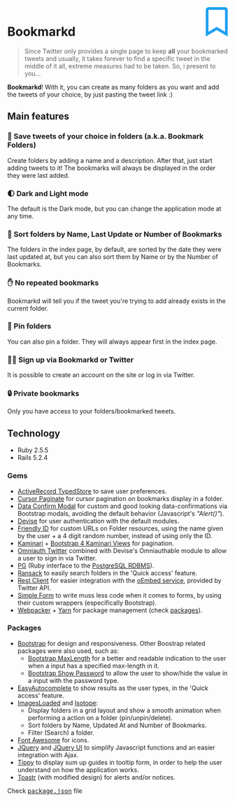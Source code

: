 <img src="./app/assets/images/bookmark-regular.svg" width="10%" align="right">

# Bookmarkd

> Since Twitter only provides a single page to keep **all** your bookmarked tweets and usually, it takes forever to find a specific tweet in the middle of it all, extreme measures had to be taken. So, i present to you...

**Bookmarkd**! With it, you can create as many folders as you want and add the tweets of your choice, by just pasting the tweet link :)

## Main features
### 📂 Save tweets of your choice in folders (a.k.a. Bookmark Folders)
Create folders by adding a name and a description. After that, just start adding tweets to it! The bookmarks will always be displayed in the order they were last added.
### 🌓 Dark and Light mode
The default is the Dark mode, but you can change the application mode at any time. 
### 🔢 Sort folders by Name, Last Update or Number of Bookmarks
The folders in the index page, by default, are sorted by the date they were last updated at, but you can also sort them by Name or by the Number of Bookmarks.
### ✋ No repeated bookmarks
Bookmarkd will tell you if the tweet you're trying to add already exists in the current folder.
### 📌 Pin folders
You can also pin a folder. They will always appear first in the index page.
### 👩‍💻  Sign up via Bookmarkd or Twitter
It is possible to create an account on the site or log in via Twitter.
### 🔒 Private bookmarks
Only you have access to your folders/bookmarked tweets.

## Technology
* Ruby 2.5.5
* Rails 5.2.4

### Gems
- [ActiveRecord TypedStore](https://github.com/byroot/activerecord-typedstore) to save user preferences.
- [Cursor Paginate](https://github.com/otoyo/cursor-paginate) for cursor pagination on bookmarks display in a folder.
- [Data Confirm Modal](https://github.com/ifad/data-confirm-modal) for custom and good looking data-confirmations via Bootstrap modals, avoiding the default behavior (Javascript's *"Alert()"*).
- [Devise](https://github.com/heartcombo/devise) for user authentication with the default modules.
- [Friendly ID](https://github.com/norman/friendly_id) for custom URLs on Folder resources, using the name given by the user + a 4 digit random number, instead of using only the ID.
- [Kaminari](https://github.com/kaminari/kaminari) + [Bootstrap 4 Kaminari Views](https://github.com/KamilDzierbicki/bootstrap4-kaminari-views) for pagination.
- [Omniauth Twitter](https://github.com/arunagw/omniauth-twitter) combined with Devise's Omniauthable module to allow a user to sign in via Twitter.
- [PG](https://deveiate.org/code/pg/) (Ruby interface to the [PostgreSQL RDBMS](http://www.postgresql.org/)).
- [Ransack](https://github.com/activerecord-hackery/ransack) to easily search folders in the 'Quick access' feature.
- [Rest Client](https://github.com/rest-client/rest-client) for easier integration with the [oEmbed service](https://developer.twitter.com/en/docs/twitter-for-websites/timelines/guides/oembed-api), provided by Twitter API. 
- [Simple Form](https://github.com/heartcombo/simple_form) to write muss less code when it comes to forms, by using their custom wrappers (especifically Bootstrap).
- [Webpacker](https://github.com/rails/webpacker) + [Yarn](https://classic.yarnpkg.com/) for package management (check [packages](#Packages)).

### Packages 
- [Bootstrap](https://getbootstrap.com/) for design and responsiveness. Other Boostrap related packages were also used, such as:
    - [Bootstrap MaxLength](https://github.com/mimo84/bootstrap-maxlength) for a better and readable indication to the user when a input has a specified max-length in it.
    - [Bootstrap Show Password](https://github.com/wenzhixin/bootstrap-show-password) to allow the user to show/hide the value in a input with the password type. 
- [EasyAutocomplete](http://easyautocomplete.com/) to show results as the user types, in the 'Quick access' feature.
- [ImagesLoaded](https://github.com/desandro/imagesloaded) and [Isotope](https://isotope.metafizzy.co/): 
    - Display folders in a grid layout and show a smooth animation when performing a action on a folder (pin/unpin/delete). 
    - Sort folders by Name, Updated At and Number of Bookmarks.
    - Filter (Search) a folder.
- [Font Awesome](https://fontawesome.com/) for icons.
- [JQuery](https://jquery.com/) and [JQuery UI](https://jqueryui.com/) to simplify Javascript functions and an easier integration with Ajax. 
- [Tippy](https://atomiks.github.io/tippyjs/) to display sum up guides in tooltip form, in order to help the user understand on how the application works.
- [Toastr](https://github.com/CodeSeven/toastr) (with modified design) for alerts and/or notices.

 Check <kbd>[package.json](./package.json)</kbd> file
